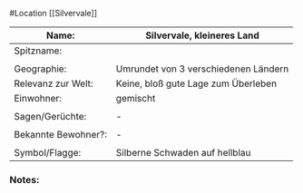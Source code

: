 #Location [[Silvervale]]

| Name:               | Silvervale, kleineres Land           |
| ------------------- | ------------------------------------ |
| Spitzname:          |                                      |
|                     |                                      |
| Geographie:         | Umrundet von 3 verschiedenen Ländern |
| Relevanz zur Welt:  | Keine, bloß gute Lage zum Überleben  |
| Einwohner:          | gemischt                             |
|                     |                                      |
| Sagen/Gerüchte:     | -                                    |
|                     |                                      |
| Bekannte Bewohner?: | -                                    |
|                     |                                      |
| Symbol/Flagge:      | Silberne Schwaden auf hellblau       |
### Notes:


